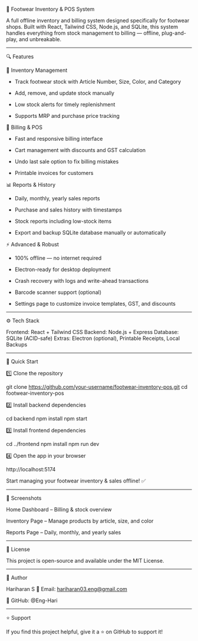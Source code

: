 🥿 Footwear Inventory & POS System

A full offline inventory and billing system designed specifically for footwear shops.
Built with React, Tailwind CSS, Node.js, and SQLite, this system handles everything from stock management to billing — offline, plug-and-play, and unbreakable.

---

🔍 Features

👟 Inventory Management

- Track footwear stock with Article Number, Size, Color, and Category

- Add, remove, and update stock manually

- Low stock alerts for timely replenishment

- Supports MRP and purchase price tracking


🛒 Billing & POS

- Fast and responsive billing interface

- Cart management with discounts and GST calculation

- Undo last sale option to fix billing mistakes

- Printable invoices for customers


📊 Reports & History

- Daily, monthly, yearly sales reports

- Purchase and sales history with timestamps

- Stock reports including low-stock items

- Export and backup SQLite database manually or automatically


⚡ Advanced & Robust

- 100% offline — no internet required

- Electron-ready for desktop deployment

- Crash recovery with logs and write-ahead transactions

- Barcode scanner support (optional)

- Settings page to customize invoice templates, GST, and discounts

---

⚙️ Tech Stack

Frontend: React + Tailwind CSS
Backend: Node.js + Express
Database: SQLite (ACID-safe)
Extras: Electron (optional), Printable Receipts, Local Backups

---

🚀 Quick Start

1️⃣ Clone the repository

git clone https://github.com/your-username/footwear-inventory-pos.git
cd footwear-inventory-pos

2️⃣ Install backend dependencies

cd backend
npm install
npm start

3️⃣ Install frontend dependencies

cd ../frontend
npm install
npm run dev

4️⃣ Open the app in your browser

http://localhost:5174


Start managing your footwear inventory & sales offline! ✅

---

📝 Screenshots

Home Dashboard – Billing & stock overview


Inventory Page – Manage products by article, size, and color


Reports Page – Daily, monthly, and yearly sales

---

📜 License

This project is open-source and available under the MIT License.

---

👤 Author

Hariharan S
📧 Email: hariharan03.eng@gmail.com

🔗 GitHub: @Eng-Hari

---

⭐ Support

If you find this project helpful, give it a ⭐ on GitHub to support it!
